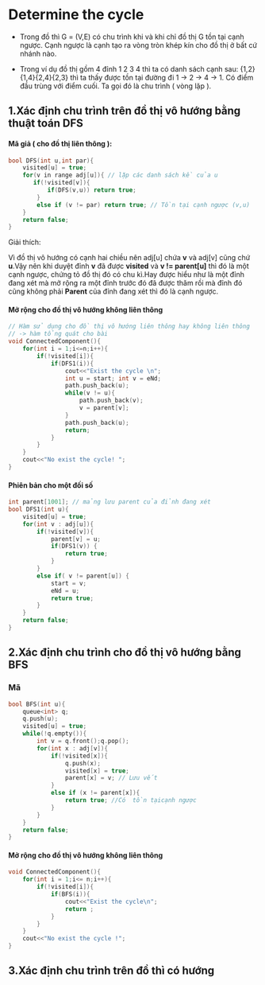 # Determine the cycle

- Trong đồ thì G = (V,E) có chu trình khi và khi chỉ đồ thị G tồn tại cạnh ngược. Cạnh ngược là cạnh tạo ra vòng tròn khép kín cho đồ thị ở bất cứ nhánh nào.

- Trong ví dụ đồ thị gồm 4 đỉnh 1 2 3 4 thì ta có danh sách cạnh sau: {1,2}{1,4}{2,4}{2,3} thì ta thấy được tồn tại đường đi 1 -> 2 -> 4 -> 1. Có điểm đầu trùng với điểm cuối. Ta gọi đó là chu trình ( vòng lặp ).

## 1.Xác định chu trình trên đồ thị vô hướng bằng thuật toán DFS

#### Mã giả ( cho đồ thị liên thông ):

```cpp
bool DFS(int u,int par){
    visited[u] = true;
    for(v in range adj[u]){ // lặp các danh sách kề của u
       if(!visited[v]){
           if(DFS(v,u)) return true;         
        }
        else if (v != par) return true; // Tồn tại cạnh ngược (v,u)
    }
    return false;
}
```

Giải thích:

Vì đồ thị vô hướng có cạnh hai chiều nên adj[u] chứa **v** và adj[v] cũng chứ **u**.Vậy nên khi duyệt đỉnh **v** đã được **visited** và **v != parent[u]** thì đó là một cạnh ngược, chứng tỏ đồ thị đó có chu kì.Hay được hiểu như là một đỉnh đang xét mà mở rộng ra một đỉnh trước đó đã được thăm rồi mà đỉnh đó cũng không phải **Parent** của đỉnh đang xét thì đó là cạnh ngược. 

#### Mở rộng cho đồ thị vô hướng không liên thông

```cpp
// Hàm sử dụng cho đồ thị vô hướng liên thông hay không liên thông 
// -> hàm tổng quát cho bài
void ConnectedComponent(){
	for(int i = 1;i<=n;i++){
		if(!visited[i]){
			if(DFS1(i)){
				cout<<"Exist the cycle \n";
				int u = start; int v = eNd;
				path.push_back(u);
				while(v != u){
					path.push_back(v);
					v = parent[v];
				}
				path.push_back(u);
				return;
			}
		}
	}
	cout<<"No exist the cycle! ";
}
```

#### Phiên bản cho một đối số

```cpp
int parent[1001]; // mảng lưu parent của đỉnh đang xét
bool DFS1(int u){
	visited[u] = true;
	for(int v : adj[u]){
		if(!visited[v]){
			parent[v] = u;
			if(DFS1(v)) {
				return true;
			}
		}
		else if( v != parent[u]) {
			start = v;
			eNd = u;
			return true;
		}
	}
	return false;
}
```

## 2.Xác định chu trình cho đồ thị vô hướng bằng BFS

### Mã

```cpp
bool BFS(int u){
    queue<int> q;
    q.push(u);
    visited[u] = true;
    while(!q.empty()){
        int v = q.front();q.pop();
        for(int x : adj[v]){
            if(!visited[x]){
                q.push(x);
                visited[x] = true;
                parent[x] = v; // Lưu vết
            }
            else if (x != parent[x]){
                return true; //Có  tồn tạicạnh ngược
            }
        }
    }
    return false;
}
```

#### Mở rộng cho đồ thị vô hướng không liên thông

```cpp
void ConnectedComponent(){
	for(int i = 1;i<= n;i++){
		if(!visited[i]){
			if(BFS(i)){
				cout<<"Exist the cycle\n";
				return ;
			}
		}
	}
	cout<<"No exist the cycle !";
}
```

## 3.Xác định chu trình trên đồ thì có hướng
